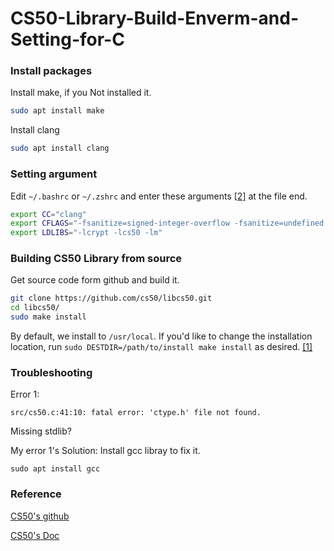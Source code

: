 # CS50-Library-Build-Enverm-and-Setting-for-C

### Install packages
Install make, if you Not installed it.
```bash
sudo apt install make
```
Install clang
```bash
sudo apt install clang
```

### Setting argument
Edit `~/.bashrc` or `~/.zshrc` and enter these arguments [[2]](https://cs50.readthedocs.io/libraries/cs50/c/) at the file end.

```bash
export CC="clang"
export CFLAGS="-fsanitize=signed-integer-overflow -fsanitize=undefined -ggdb3 -O0 -std=c11 -Wall -Werror -Wextra -Wno-sign-compare -Wno-unused-parameter -Wno-unused-variable -Wshadow"
export LDLIBS="-lcrypt -lcs50 -lm"
```
### Building CS50 Library from source
Get source code form github and build it.
```bash
git clone https://github.com/cs50/libcs50.git
cd libcs50/
sudo make install
```
By default, we install to `/usr/local`.
If you'd like to change the installation location, run `sudo DESTDIR=/path/to/install make install` as desired. [[1]](https://github.com/cs50/libcs50)

### Troubleshooting
Error 1:
```
src/cs50.c:41:10: fatal error: 'ctype.h' file not found.
```
Missing stdlib?

My error 1's Solution:
Install gcc libray to fix it.
```
sudo apt install gcc
```

### Reference

[CS50's github](https://github.com/cs50/libcs50)

[CS50's Doc](https://cs50.readthedocs.io/libraries/cs50/c/)
